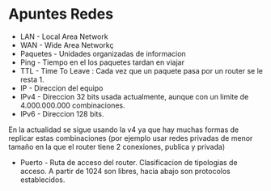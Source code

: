 # Apuntes Redes
- LAN - Local Area Network
- WAN - Wide Area Networkç
- Paquetes - Unidades organizadas de informacion
- Ping - Tiempo en el los paquetes tardan en viajar
- TTL - Time To Leave : Cada vez que un paquete pasa por un router se le resta 1.
- IP - Direccion del equipo
- IPv4 - Direccion 32 bits usada actualmente, aunque con un limite de 4.000.000.000 combinaciones. 
- IPv6 - Direccion 128 bits.

En la actualidad se sigue usando la v4 ya que hay muchas formas de replicar estas combinaciones (por ejemplo usar redes privadas de menor tamaño en la que el router tiene 2 conexiones, publica y privada)

- Puerto - Ruta de acceso del router. Clasificacion de tipologias de acceso.
 A partir de 1024 son libres, hacia abajo son protocolos establecidos.
 